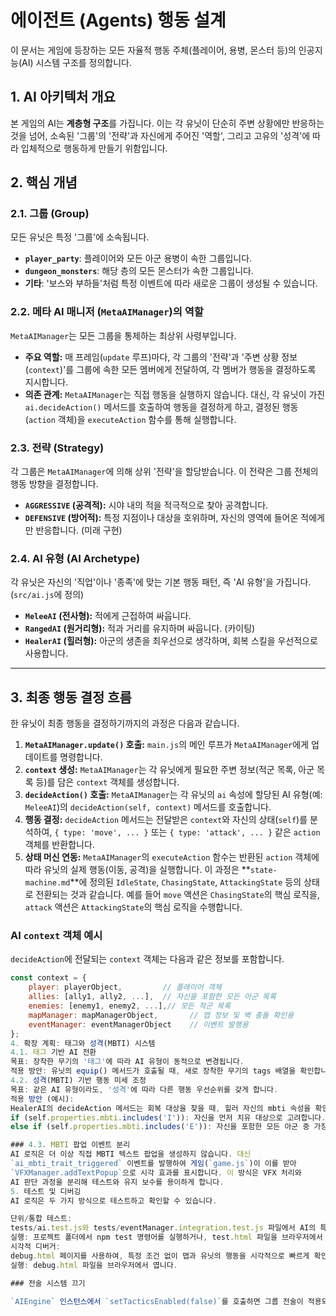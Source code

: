 # 에이전트 (Agents) 행동 설계

이 문서는 게임에 등장하는 모든 자율적 행동 주체(플레이어, 용병, 몬스터 등)의 인공지능(AI) 시스템 구조를 정의합니다.

## 1. AI 아키텍처 개요

본 게임의 AI는 **계층형 구조**를 가집니다. 이는 각 유닛이 단순히 주변 상황에만 반응하는 것을 넘어, 소속된 '그룹'의 '전략'과 자신에게 주어진 '역할', 그리고 고유의 '성격'에 따라 입체적으로 행동하게 만들기 위함입니다.

## 2. 핵심 개념

### 2.1. 그룹 (Group)
모든 유닛은 특정 '그룹'에 소속됩니다.
* **`player_party`**: 플레이어와 모든 아군 용병이 속한 그룹입니다.
* **`dungeon_monsters`**: 해당 층의 모든 몬스터가 속한 그룹입니다.
* **기타**: '보스와 부하들'처럼 특정 이벤트에 따라 새로운 그룹이 생성될 수 있습니다.

### 2.2. 메타 AI 매니저 (`MetaAIManager`)의 역할
`MetaAIManager`는 모든 그룹을 통제하는 최상위 사령부입니다.
* **주요 역할:** 매 프레임(`update` 루프)마다, 각 그룹의 '전략'과 '주변 상황 정보(`context`)'를 그룹에 속한 모든 멤버에게 전달하여, 각 멤버가 행동을 결정하도록 지시합니다.
* **의존 관계:** `MetaAIManager`는 직접 행동을 실행하지 않습니다. 대신, 각 유닛이 가진 `ai.decideAction()` 메서드를 호출하여 행동을 결정하게 하고, 결정된 행동(`action` 객체)을 `executeAction` 함수를 통해 실행합니다.

### 2.3. 전략 (Strategy)
각 그룹은 `MetaAIManager`에 의해 상위 '전략'을 할당받습니다. 이 전략은 그룹 전체의 행동 방향을 결정합니다.
* **`AGGRESSIVE` (공격적):** 시야 내의 적을 적극적으로 찾아 공격합니다.
* **`DEFENSIVE` (방어적):** 특정 지점이나 대상을 호위하며, 자신의 영역에 들어온 적에게만 반응합니다. (미래 구현)

### 2.4. AI 유형 (AI Archetype)
각 유닛은 자신의 '직업'이나 '종족'에 맞는 기본 행동 패턴, 즉 'AI 유형'을 가집니다. (`src/ai.js`에 정의)
* **`MeleeAI` (전사형):** 적에게 근접하여 싸웁니다.
* **`RangedAI` (원거리형):** 적과 거리를 유지하며 싸웁니다. (카이팅)
* **`HealerAI` (힐러형):** 아군의 생존을 최우선으로 생각하며, 회복 스킬을 우선적으로 사용합니다.

---

## 3. 최종 행동 결정 흐름

한 유닛이 최종 행동을 결정하기까지의 과정은 다음과 같습니다.

1.  **`MetaAIManager.update()` 호출:** `main.js`의 메인 루프가 `MetaAIManager`에게 업데이트를 명령합니다.
2.  **`context` 생성:** `MetaAIManager`는 각 유닛에게 필요한 주변 정보(적군 목록, 아군 목록 등)를 담은 `context` 객체를 생성합니다.
3.  **`decideAction()` 호출:** `MetaAIManager`는 각 유닛의 `ai` 속성에 할당된 AI 유형(예: `MeleeAI`)의 `decideAction(self, context)` 메서드를 호출합니다.
4.  **행동 결정:** `decideAction` 메서드는 전달받은 `context`와 자신의 상태(`self`)를 분석하여, `{ type: 'move', ... }` 또는 `{ type: 'attack', ... }` 같은 `action` 객체를 반환합니다.
5.  **상태 머신 연동:** `MetaAIManager`의 `executeAction` 함수는 반환된 `action` 객체에 따라 유닛의 실제 행동(이동, 공격)을 실행합니다. 이 과정은 **`state-machine.md`**에 정의된 `IdleState`, `ChasingState`, `AttackingState` 등의 상태로 전환되는 것과 같습니다. 예를 들어 `move` 액션은 `ChasingState`의 핵심 로직을, `attack` 액션은 `AttackingState`의 핵심 로직을 수행합니다.

### AI `context` 객체 예시
`decideAction`에 전달되는 `context` 객체는 다음과 같은 정보를 포함합니다.

```javascript
const context = {
    player: playerObject,         // 플레이어 객체
    allies: [ally1, ally2, ...],  // 자신을 포함한 모든 아군 목록
    enemies: [enemy1, enemy2, ...],// 모든 적군 목록
    mapManager: mapManagerObject,       // 맵 정보 및 벽 충돌 확인용
    eventManager: eventManagerObject    // 이벤트 발행용
};
4. 확장 계획: 태그와 성격(MBTI) 시스템
4.1. 태그 기반 AI 전환
목표: 장착한 무기의 '태그'에 따라 AI 유형이 동적으로 변경됩니다.
적용 방안: 유닛의 equip() 메서드가 호출될 때, 새로 장착한 무기의 tags 배열을 확인합니다. 만약 'ranged' 태그가 있다면, 해당 유닛의 ai 속성을 new RangedAI()로 교체합니다. 'melee' 태그가 있다면 new MeleeAI()로 교체합니다. 이를 통해 '검을 든 궁수'는 근접 AI를 갖게 됩니다.
4.2. 성격(MBTI) 기반 행동 미세 조정
목표: 같은 AI 유형이라도, '성격'에 따라 다른 행동 우선순위를 갖게 합니다.
적용 방안 (예시):
HealerAI의 decideAction 메서드는 회복 대상을 찾을 때, 힐러 자신의 mbti 속성을 확인합니다.
if (self.properties.mbti.includes('I')): 자신을 먼저 치유 대상으로 고려합니다.
else if (self.properties.mbti.includes('E')): 자신을 포함한 모든 아군 중 가장 위급한 대상을 먼저 고려합니다.

### 4.3. MBTI 팝업 이벤트 분리
AI 로직은 더 이상 직접 MBTI 텍스트 팝업을 생성하지 않습니다. 대신
`ai_mbti_trait_triggered` 이벤트를 발행하여 게임(`game.js`)이 이를 받아
`VFXManager.addTextPopup`으로 시각 효과를 표시합니다. 이 방식은 VFX 처리와
AI 판단 과정을 분리해 테스트와 유지 보수를 용이하게 합니다.
5. 테스트 및 디버깅
AI 로직은 두 가지 방식으로 테스트하고 확인할 수 있습니다.

단위/통합 테스트:
tests/ai.test.js와 tests/eventManager.integration.test.js 파일에서 AI의 특정 행동 규칙이 올바르게 작동하는지 자동으로 검증합니다.
실행: 프로젝트 폴더에서 npm test 명령어를 실행하거나, test.html 파일을 브라우저에서 열어 콘솔을 확인합니다.
시각적 디버거:
debug.html 페이지를 사용하여, 특정 조건 없이 맵과 유닛의 행동을 시각적으로 빠르게 확인할 수 있습니다.
실행: debug.html 파일을 브라우저에서 엽니다.

### 전술 시스템 끄기

`AIEngine` 인스턴스에서 `setTacticsEnabled(false)`를 호출하면 그룹 전술이 적용되지 않으며 각 유닛이 개별 행동만 수행합니다.
